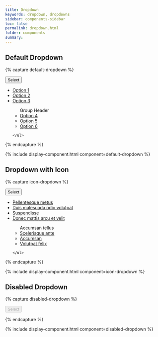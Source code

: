 ```yaml
---
title: Dropdown
keywords: dropdown, dropdowns
sidebar: components-sidebar
toc: false
permalink: dropdown.html
folder: components
summary:
---
```


## Default Dropdown
{% capture default-dropdown %}
<div class="tn-dropdown">
    <button class="tn-dropdown__control" aria-controls="nNJnB279" aria-expanded="false" aria-haspopup="true">
        Select
    </button>
    <ul class="tn-dropdown__menu" aria-hidden="true" id="nNJnB279">
        <li><a href="#" class="tn-dropdown__item">Option 1</a></li>
        <li><a href="#" class="tn-dropdown__item">Option 2</a></li>
        <li><a href="#" class="tn-dropdown__item">Option 3</a></li>
        <ul class="tn-dropdown__group">
            <span class="tn-dropdown__separator" role="separator">Group Header</span>
            <li><a href="#" class="tn-dropdown__item">Option 4</a></li>
            <li><a href="#" class="tn-dropdown__item">Option 5</a></li>
            <li><a href="#" class="tn-dropdown__item">Option 6</a></li>
        </ul>

    </ul>
</div>

{% endcapture %}

{% include display-component.html component=default-dropdown %}

## Dropdown with Icon

{% capture icon-dropdown %}
<div class="tn-dropdown">
    <button class="tn-dropdown__control" aria-controls="aqn0K794" aria-expanded="false" aria-haspopup="true">
        <span class="tn-icon tn-icon--filter tn-dropdown__icon" role="presentation"></span>
        Select
    </button>
    <ul class="tn-dropdown__menu" aria-hidden="true" id="aqn0K794">
        <li><a href="#" class="tn-dropdown__item">Pellentesque metus</a></li>
        <li><a href="#" class="tn-dropdown__item">Duis malesuada odio volutpat</a></li>
        <li><a href="#" class="tn-dropdown__item">Suspendisse</a></li>
        <li><a href="#" class="tn-dropdown__item">Donec mattis arcu et velit</a></li>
        <ul class="tn-dropdown__group">
            <span class="tn-dropdown__separator" role="separator">Accumsan tellus</span>
            <li><a href="#" class="tn-dropdown__item">Scelerisque ante</a></li>
            <li><a href="#" class="tn-dropdown__item">Accumsan</a></li>
            <li><a href="#" class="tn-dropdown__item">Volutpat felix</a></li>
        </ul>

    </ul>
</div>
{% endcapture %}

{% include display-component.html component=icon-dropdown %}

## Disabled Dropdown

{% capture disabled-dropdown %}
<div class="tn-dropdown">
    <button class="tn-dropdown__control" aria-controls="k4IHj455" aria-expanded="false" aria-haspopup="true" disabled>
        Select
    </button>
    <ul class="tn-dropdown__menu" aria-hidden="true" id="k4IHj455">
    </ul>
</div>
{% endcapture %}

{% include display-component.html component=disabled-dropdown %}

<script type="text/javascript">
var els = document.querySelectorAll("[aria-controls]");
for (var i = 0; i < els.length; i++) {
    var el = els[i];
    el.addEventListener('click', function() {
        var isExpanded = this.getAttribute("aria-expanded") === "true";
        this.setAttribute("aria-expanded", !isExpanded);
        var targetId = this.getAttribute("aria-controls");
        var target = document.getElementById(targetId);
        var targetIsHidden = target.getAttribute("aria-hidden") == "true";
        target.setAttribute("aria-hidden", isExpanded);
    })
}
</script>
